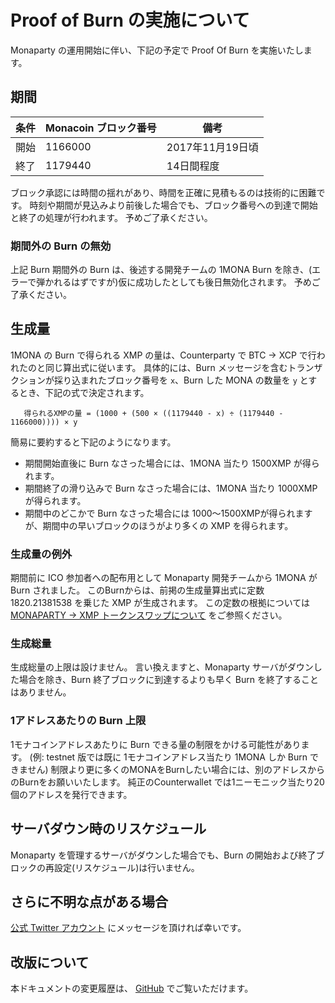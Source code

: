 # Proof of Burn の実施について

Monaparty の運用開始に伴い、下記の予定で Proof Of Burn を実施いたします。

## 期間

条件 | Monacoin ブロック番号 | 備考 |
--- | --- | --- |
開始|1166000|2017年11月19日頃|
終了|1179440|14日間程度|

ブロック承認には時間の揺れがあり、時間を正確に見積もるのは技術的に困難です。
時刻や期間が見込みより前後した場合でも、ブロック番号への到達で開始と終了の処理が行われます。
予めご了承ください。

### 期間外の Burn の無効

上記 Burn 期間外の Burn は、後述する開発チームの 1MONA Burn を除き、(エラーで弾かれるはずですが)仮に成功したとしても後日無効化されます。
予めご了承ください。

## 生成量

1MONA の Burn で得られる XMP の量は、Counterparty で BTC → XCP で行われたのと同じ算出式に従います。
具体的には、Burn メッセージを含むトランザクションが採り込まれたブロック番号を `x`、Burn した MONA の数量を `y` とするとき、下記の式で決定されます。

```
   得られるXMPの量 = (1000 + (500 × ((1179440 - x) ÷ (1179440 - 1166000)))) × y
```

簡易に要約すると下記のようになります。

- 期間開始直後に Burn なさった場合には、1MONA 当たり 1500XMP が得られます。
- 期間終了の滑り込みで Burn なさった場合には、1MONA 当たり 1000XMP が得られます。
- 期間中のどこかで Burn なさった場合には 1000〜1500XMPが得られますが、期間中の早いブロックのほうがより多くの XMP を得られます。

### 生成量の例外

期間前に ICO 参加者への配布用として Monaparty 開発チームから 1MONA が Burn されました。
このBurnからは、前掲の生成量算出式に定数 1820.21381538 を乗じた XMP が生成されます。
この定数の根拠については [MONAPARTY → XMP トークンスワップについて](https://www.monaparty.me/token-swap) をご参照ください。

### 生成総量

生成総量の上限は設けません。
言い換えますと、Monaparty サーバがダウンした場合を除き、Burn 終了ブロックに到達するよりも早く Burn を終了することはありません。

### 1アドレスあたりの Burn 上限

1モナコインアドレスあたりに Burn できる量の制限をかける可能性があります。
(例: testnet 版では既に 1モナコインアドレス当たり 1MONA しか Burn できません)
制限より更に多くのMONAをBurnしたい場合には、別のアドレスからのBurnをお願いいたします。
純正のCounterwallet では1ニーモニック当たり20個のアドレスを発行できます。

## サーバダウン時のリスケジュール

Monaparty を管理するサーバがダウンした場合でも、Burn の開始および終了ブロックの再設定(リスケジュール)は行いません。

## さらに不明な点がある場合

[公式 Twitter アカウント](https://twitter.com/MonapartyXMP) にメッセージを頂ければ幸いです。

## 改版について


本ドキュメントの変更履歴は、 [GitHub](https://github.com/monaparty/monaparty.github.io/commits/master/burn-event.md) でご覧いただけます。
